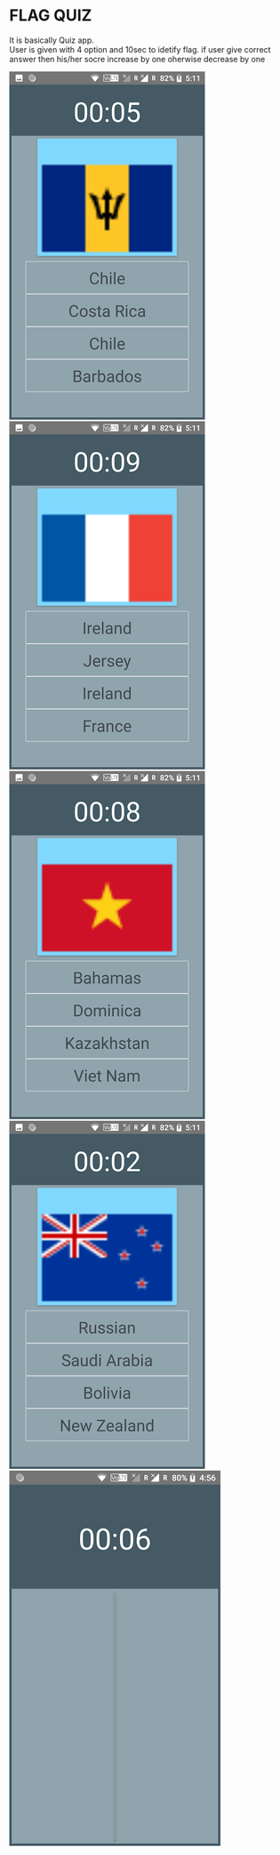 # FLAG QUIZ

It is basically Quiz app.<br/>
User is given with 4 option and 10sec to idetify flag. if user give correct answer then his/her socre increase by one oherwise decrease by one

![alt text](https://github.com/shyam-3110/Flag_Quiz/blob/master/ScreenShot/2.png)
![alt text](https://github.com/shyam-3110/Flag_Quiz/blob/master/ScreenShot/3.png)
![alt text](https://github.com/shyam-3110/Flag_Quiz/blob/master/ScreenShot/4.png)
![alt text](https://github.com/shyam-3110/Flag_Quiz/blob/master/ScreenShot/5.png)
![alt text](https://github.com/shyam-3110/Flag_Quiz/blob/master/ScreenShot/1.png)
